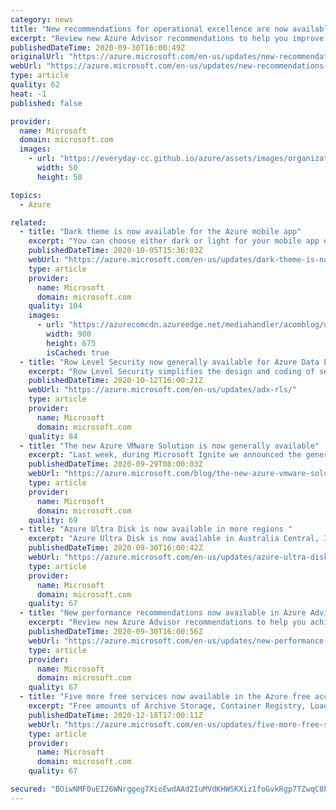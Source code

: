 ```yaml
---
category: news
title: "New recommendations for operational excellence are now available in Azure Advisor"
excerpt: "Review new Azure Advisor recommendations to help you improve your cloud operations."
publishedDateTime: 2020-09-30T16:00:49Z
originalUrl: "https://azure.microsoft.com/en-us/updates/new-recommendations-for-operational-excellence-are-now-available-in-azure-advisor/"
webUrl: "https://azure.microsoft.com/en-us/updates/new-recommendations-for-operational-excellence-are-now-available-in-azure-advisor/"
type: article
quality: 62
heat: -1
published: false

provider:
  name: Microsoft
  domain: microsoft.com
  images:
    - url: "https://everyday-cc.github.io/azure/assets/images/organizations/microsoft.com-50x50.jpg"
      width: 50
      height: 50

topics:
  - Azure

related:
  - title: "Dark theme is now available for the Azure mobile app"
    excerpt: "You can choose either dark or light for your mobile app experience."
    publishedDateTime: 2020-10-05T15:36:03Z
    webUrl: "https://azure.microsoft.com/en-us/updates/dark-theme-is-now-available-for-the-azure-mobile-app/"
    type: article
    provider:
      name: Microsoft
      domain: microsoft.com
    quality: 104
    images:
      - url: "https://azurecomcdn.azureedge.net/mediahandler/acomblog/updates/UpdatesV2/blog/1575b15e-a4e1-4f2e-85e3-f5636e2e3fab.png"
        width: 980
        height: 675
        isCached: true
  - title: "Row Level Security now generally available for Azure Data Explorer"
    excerpt: "Row Level Security simplifies the design and coding of security. It lets you apply restrictions on data row access in your application. "
    publishedDateTime: 2020-10-12T16:00:21Z
    webUrl: "https://azure.microsoft.com/en-us/updates/adx-rls/"
    type: article
    provider:
      name: Microsoft
      domain: microsoft.com
    quality: 84
  - title: "The new Azure VMware Solution is now generally available"
    excerpt: "Last week, during Microsoft Ignite we announced the general availability of the new Azure VMware Solution. Designed, built, and supported by Microsoft, Cloud Verified by VMware, running VMware Cloud Foundation technologies, Azure VMware Solution enables customers to extend or migrate VMware workloads"
    publishedDateTime: 2020-09-29T08:00:03Z
    webUrl: "https://azure.microsoft.com/blog/the-new-azure-vmware-solution-is-now-generally-available/"
    type: article
    provider:
      name: Microsoft
      domain: microsoft.com
    quality: 69
  - title: "Azure Ultra Disk is now available in more regions "
    excerpt: "Azure Ultra Disk is now available in Australia Central, India Central, Korea Central and US Gov Texas. "
    publishedDateTime: 2020-09-30T16:00:42Z
    webUrl: "https://azure.microsoft.com/en-us/updates/azure-ultra-disk-is-now-available-in-more-regions/"
    type: article
    provider:
      name: Microsoft
      domain: microsoft.com
    quality: 67
  - title: "New performance recommendations now available in Azure Advisor"
    excerpt: "Review new Azure Advisor recommendations to help you achieve better performance."
    publishedDateTime: 2020-09-30T16:00:56Z
    webUrl: "https://azure.microsoft.com/en-us/updates/new-performance-recommendations-now-available-in-azure-advisor/"
    type: article
    provider:
      name: Microsoft
      domain: microsoft.com
    quality: 67
  - title: "Five more free services now available in the Azure free account"
    excerpt: "Free amounts of Archive Storage, Container Registry, Load Balancer, Service Bus, and VPN Gateway are now available for eligible Azure free account users, as well as and increased free amounts of Cosmos DB. "
    publishedDateTime: 2020-12-18T17:00:11Z
    webUrl: "https://azure.microsoft.com/en-us/updates/five-more-free-services-now-available-in-the-azure-free-account/"
    type: article
    provider:
      name: Microsoft
      domain: microsoft.com
    quality: 67

secured: "BOiwNMF0uEI26WNrggeg7XioEwdAAd2IuMVdKHWSKXiz1foGvkRgp7TZwqC8PDGpQvqnpbEm9lJ98+6bY8dkFiESZrGgYRJi4MLjqGk2ivGRisS5e/TLFYmBnkOF+ZyjZDJvXihT61WlgRDbeHakTPn7cj3sTPl6Wrg9Cx5nj6xYHsqxd1/ZZnrxya4OstY3IEDQVVu7ezLYi5os3ZaNDOOes9o7O37EJudB79+TSQAnhTtHNKwR9PL12kHssRUiF4zCidGopgx47Bj+39KKgWqEMNmpUIONoOnrkdvykwY28v53y8StPxVHkUTRP8zZBhsFqReap5DERXgekyC2rcwkTCM2Todv3NJ+AXKX2wQ=;PVKt7OwhzGL3kASJNmIOZg=="
---
```


